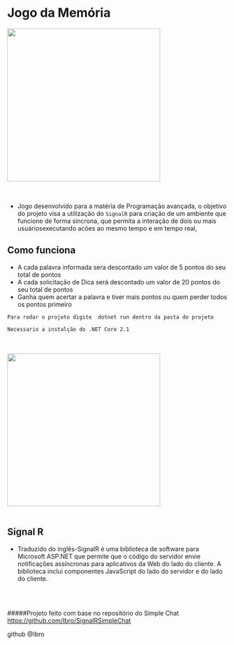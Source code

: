 # Jogo da Memória

<img src="https://s3.amazonaws.com/site-ucl/wp-content/uploads/2018/09/22170305/mini_logo_ucl_blue1.png"  width="350" align="center">

<br>
<br>
<br>

* Jogo desenvolvido para a matéria de Programação avançada, o objetivo do projeto visa
a utilização do `SignalR` para criação de um ambiente que funcione de forma sincrona, que permita a interação de dois ou mais usuáriosexecutando acões ao mesmo tempo e em tempo real, 

## Como funciona

*  A cada palavra informada sera descontado um valor de 5 pontos do seu total de pontos<br>
*  A cada solicitação de Dica será descontado um valor de 20 pontos do seu total de pontos<br>
*  Ganha quem acertar a palavra e tiver mais pontos ou quem perder todos os pontos primeiro

`Para rodar o projeto digite  dotnet run dentro da pasta do projeto`

`Necessario a instalção do .NET Core 2.1`<br>
<br>
<br>


<img src="http://www.stephanybatista.com/wp-content/uploads/2014/06/signalr2.png"  width="350" align="center">
<br><br>

## Signal R

* Traduzido do inglês-SignalR é uma biblioteca de software para Microsoft ASP.NET que permite que o código do servidor envie notificações assíncronas para aplicativos da Web do lado do cliente. A biblioteca inclui componentes JavaScript do lado do servidor e do lado do cliente.

<br>
<br>


#####Projeto feito com base no repositório do Simple Chat
https://github.com/Ibro/SignalRSimpleChat

github @Ibro


